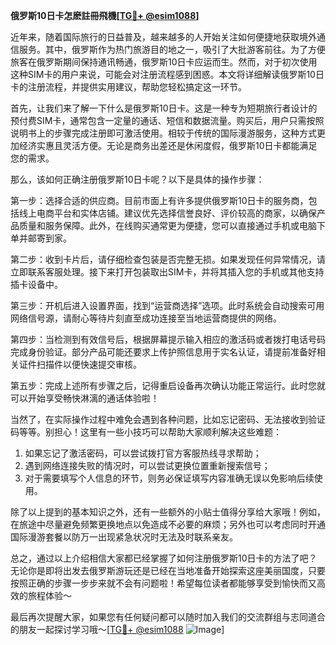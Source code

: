 **俄罗斯10日卡怎麽註冊飛機[[TG💪+ @esim1088](https://t.me/s/esim1088)]**

近年来，随着国际旅行的日益普及，越来越多的人开始关注如何便捷地获取境外通信服务。其中，俄罗斯作为热门旅游目的地之一，吸引了大批游客前往。为了方便旅客在俄罗斯期间保持通讯畅通，俄罗斯10日卡应运而生。然而，对于初次使用这种SIM卡的用户来说，可能会对注册流程感到困惑。本文将详细解读俄罗斯10日卡的注册流程，并提供实用建议，帮助您轻松搞定这一环节。

首先，让我们来了解一下什么是俄罗斯10日卡。这是一种专为短期旅行者设计的预付费SIM卡，通常包含一定量的通话、短信和数据流量。购买后，用户只需按照说明书上的步骤完成注册即可激活使用。相较于传统的国际漫游服务，这种方式更加经济实惠且灵活方便。无论是商务出差还是休闲度假，俄罗斯10日卡都能满足您的需求。

那么，该如何正确注册俄罗斯10日卡呢？以下是具体的操作步骤：

第一步：选择合适的供应商。目前市面上有许多提供俄罗斯10日卡的服务商，包括线上电商平台和实体店铺。建议优先选择信誉良好、评价较高的商家，以确保产品质量和服务保障。此外，在线购买通常更为便捷，您可以直接通过手机或电脑下单并邮寄到家。

第二步：收到卡片后，请仔细检查包装是否完整无损。如果发现任何异常情况，请立即联系客服处理。接下来打开包装取出SIM卡，并将其插入您的手机或其他支持插卡设备中。

第三步：开机后进入设置界面，找到“运营商选择”选项。此时系统会自动搜索可用网络信号源，请耐心等待片刻直至成功连接至当地运营商提供的网络。

第四步：当检测到有效信号后，根据屏幕提示输入相应的激活码或者拨打电话号码完成身份验证。部分产品可能还要求上传护照信息用于实名认证，请提前准备好相关证件扫描件以便快速提交审核。

第五步：完成上述所有步骤之后，记得重启设备再次确认功能正常运行。此时您就可以开始享受畅快淋漓的通话体验啦！

当然了，在实际操作过程中难免会遇到各种问题，比如忘记密码、无法接收到验证码等等。别担心！这里有一些小技巧可以帮助大家顺利解决这些难题：

1. 如果忘记了激活密码，可以尝试拨打官方客服热线寻求帮助；
2. 遇到网络连接失败的情况时，可以尝试更换位置重新搜索信号；
3. 对于需要填写个人信息的环节，则务必保证填写内容准确无误以免影响后续使用。

除了以上提到的基本知识之外，还有一些额外的小贴士值得分享给大家哦！例如，在旅途中尽量避免频繁更换地点以免造成不必要的麻烦；另外也可以考虑同时开通国际漫游套餐以防万一出现紧急状况时无法及时联系亲友。

总之，通过以上介绍相信大家都已经掌握了如何注册俄罗斯10日卡的方法了吧？无论你是即将出发去俄罗斯游玩还是已经在当地准备开始探索这座美丽国度，只要按照正确的步骤一步步来就不会有问题啦！希望每位读者都能够享受到愉快而又高效的旅程体验～

最后再次提醒大家，如果您有任何疑问都可以随时加入我们的交流群组与志同道合的朋友一起探讨学习哦～[[TG💪+ @esim1088](https://t.me/s/esim1088) ![Image](https://i.postimg.cc/4NQfJmqS/Snipaste-2025-05-13-00-14-12.png)]